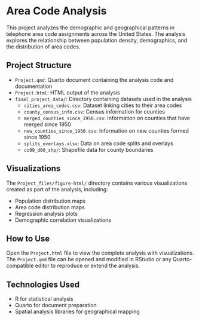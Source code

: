 # Area Code Analysis

This project analyzes the demographic and geographical patterns in telephone area code assignments across the United States. The analysis explores the relationship between population density, demographics, and the distribution of area codes.

## Project Structure

- `Project.qmd`: Quarto document containing the analysis code and documentation
- `Project.html`: HTML output of the analysis
- `final_project_data/`: Directory containing datasets used in the analysis
  - `cities_area_codes.csv`: Dataset linking cities to their area codes
  - `county_census_info.csv`: Census information for counties
  - `merged_counties_since_1950.csv`: Information on counties that have merged since 1950
  - `new_counties_since_1950.csv`: Information on new counties formed since 1950
  - `splits_overlays.xlsx`: Data on area code splits and overlays
  - `co99_d00_shp/`: Shapefile data for county boundaries

## Visualizations

The `Project_files/figure-html/` directory contains various visualizations created as part of the analysis, including:
- Population distribution maps
- Area code distribution maps
- Regression analysis plots
- Demographic correlation visualizations

## How to Use

Open the `Project.html` file to view the complete analysis with visualizations. The `Project.qmd` file can be opened and modified in RStudio or any Quarto-compatible editor to reproduce or extend the analysis.

## Technologies Used

- R for statistical analysis
- Quarto for document preparation
- Spatial analysis libraries for geographical mapping
